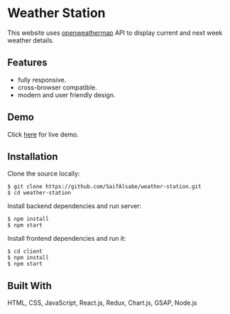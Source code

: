 # Weather Station

This website uses [openweathermap](https://openweathermap.org/) API to display current and next week weather details.
  
## Features
* fully responsive.
* cross-browser compatible.
* modern and user friendly design.

## Demo 

Click [here](https://weather-station-api-app.herokuapp.com/) for live demo.

## Installation

Clone the source locally:
```
$ git clone https://github.com/SaifAlsabe/weather-station.git
$ cd weather-station
```

Install backend dependencies and run server:
```
$ npm install
$ npm start
```

Install frontend dependencies and run it:
```
$ cd client
$ npm install
$ npm start
```

## Built With

HTML, CSS, JavaScript, React.js, Redux, Chart.js, GSAP, Node.js